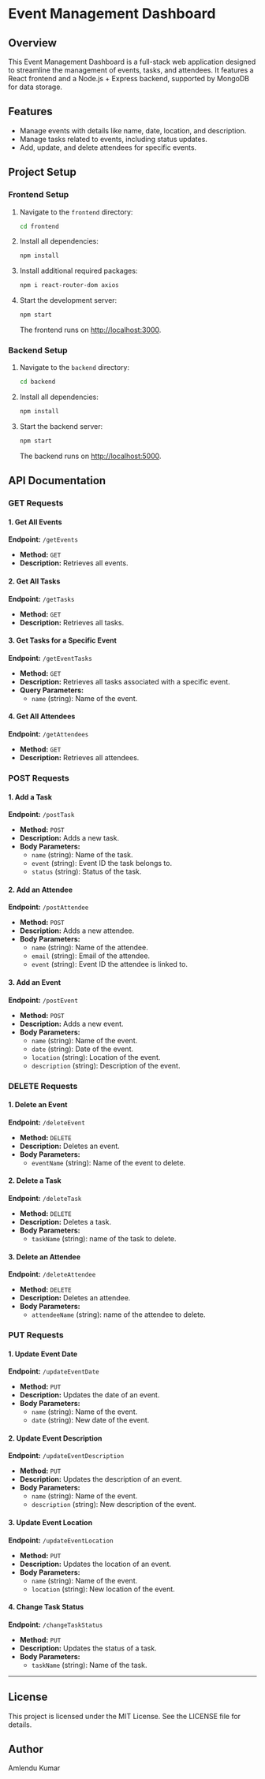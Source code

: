 ﻿# Event Management Dashboard

## Overview
This Event Management Dashboard is a full-stack web application designed to streamline the management of events, tasks, and attendees. It features a React frontend and a Node.js + Express backend, supported by MongoDB for data storage.

## Features
- Manage events with details like name, date, location, and description.
- Manage tasks related to events, including status updates.
- Add, update, and delete attendees for specific events.

## Project Setup

### Frontend Setup
1. Navigate to the `frontend` directory:
   ```bash
   cd frontend
   ```
2. Install all dependencies:
   ```bash
   npm install
   ```
3. Install additional required packages:
   ```bash
   npm i react-router-dom axios
   ```
4. Start the development server:
   ```bash
   npm start
   ```
   The frontend runs on [http://localhost:3000](http://localhost:3000).

### Backend Setup
1. Navigate to the `backend` directory:
   ```bash
   cd backend
   ```
2. Install all dependencies:
   ```bash
   npm install
   ```
3. Start the backend server:
   ```bash
   npm start
   ```
   The backend runs on [http://localhost:5000](http://localhost:5000).

## API Documentation

### GET Requests

#### 1. Get All Events
**Endpoint:** `/getEvents`
- **Method:** `GET`
- **Description:** Retrieves all events.

#### 2. Get All Tasks
**Endpoint:** `/getTasks`
- **Method:** `GET`
- **Description:** Retrieves all tasks.

#### 3. Get Tasks for a Specific Event
**Endpoint:** `/getEventTasks`
- **Method:** `GET`
- **Description:** Retrieves all tasks associated with a specific event.
- **Query Parameters:**
  - `name` (string): Name of the event.

#### 4. Get All Attendees
**Endpoint:** `/getAttendees`
- **Method:** `GET`
- **Description:** Retrieves all attendees.

### POST Requests

#### 1. Add a Task
**Endpoint:** `/postTask`
- **Method:** `POST`
- **Description:** Adds a new task.
- **Body Parameters:**
  - `name` (string): Name of the task.
  - `event` (string): Event ID the task belongs to.
  - `status` (string): Status of the task.

#### 2. Add an Attendee
**Endpoint:** `/postAttendee`
- **Method:** `POST`
- **Description:** Adds a new attendee.
- **Body Parameters:**
  - `name` (string): Name of the attendee.
  - `email` (string): Email of the attendee.
  - `event` (string): Event ID the attendee is linked to.

#### 3. Add an Event
**Endpoint:** `/postEvent`
- **Method:** `POST`
- **Description:** Adds a new event.
- **Body Parameters:**
  - `name` (string): Name of the event.
  - `date` (string): Date of the event.
  - `location` (string): Location of the event.
  - `description` (string): Description of the event.

### DELETE Requests

#### 1. Delete an Event
**Endpoint:** `/deleteEvent`
- **Method:** `DELETE`
- **Description:** Deletes an event.
- **Body Parameters:**
  - `eventName` (string): Name of the event to delete.

#### 2. Delete a Task
**Endpoint:** `/deleteTask`
- **Method:** `DELETE`
- **Description:** Deletes a task.
- **Body Parameters:**
  - `taskName` (string): name of the task to delete.

#### 3. Delete an Attendee
**Endpoint:** `/deleteAttendee`
- **Method:** `DELETE`
- **Description:** Deletes an attendee.
- **Body Parameters:**
  - `attendeeName` (string): name of the attendee to delete.

### PUT Requests

#### 1. Update Event Date
**Endpoint:** `/updateEventDate`
- **Method:** `PUT`
- **Description:** Updates the date of an event.
- **Body Parameters:**
  - `name` (string): Name of the event.
  - `date` (string): New date of the event.

#### 2. Update Event Description
**Endpoint:** `/updateEventDescription`
- **Method:** `PUT`
- **Description:** Updates the description of an event.
- **Body Parameters:**
  - `name` (string): Name of the event.
  - `description` (string): New description of the event.

#### 3. Update Event Location
**Endpoint:** `/updateEventLocation`
- **Method:** `PUT`
- **Description:** Updates the location of an event.
- **Body Parameters:**
  - `name` (string): Name of the event.
  - `location` (string): New location of the event.

#### 4. Change Task Status
**Endpoint:** `/changeTaskStatus`
- **Method:** `PUT`
- **Description:** Updates the status of a task.
- **Body Parameters:**
  - `taskName` (string): Name of the task.
  

---

## License
This project is licensed under the MIT License. See the LICENSE file for details.

## Author
Amlendu Kumar

